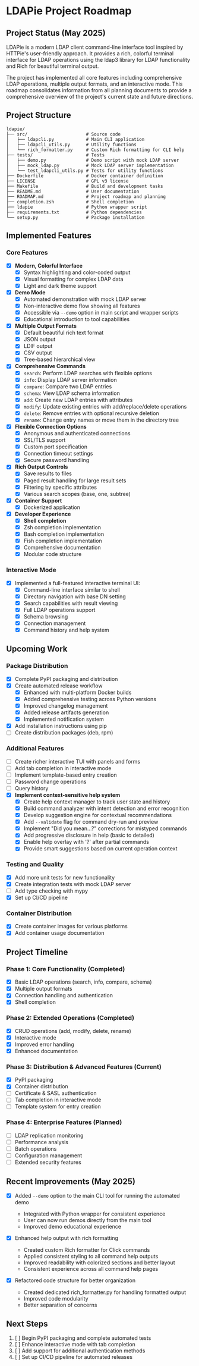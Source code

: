 # LDAPie Project Roadmap

## Project Status (May 2025)

LDAPie is a modern LDAP client command-line interface tool inspired by HTTPie's user-friendly approach. It provides a rich, colorful terminal interface for LDAP operations using the ldap3 library for LDAP functionality and Rich for beautiful terminal output.

The project has implemented all core features including comprehensive LDAP operations, multiple output formats, and an interactive mode. This roadmap consolidates information from all planning documents to provide a comprehensive overview of the project's current state and future directions.

## Project Structure

```text
ldapie/
├── src/                      # Source code
│   ├── ldapcli.py            # Main CLI application
│   ├── ldapcli_utils.py      # Utility functions
│   └── rich_formatter.py     # Custom Rich formatting for CLI help
├── tests/                    # Tests
│   ├── demo.py               # Demo script with mock LDAP server
│   ├── mock_ldap.py          # Mock LDAP server implementation
│   └── test_ldapcli_utils.py # Tests for utility functions
├── Dockerfile                # Docker container definition
├── LICENSE                   # GPL v3 license
├── Makefile                  # Build and development tasks
├── README.md                 # User documentation
├── ROADMAP.md                # Project roadmap and planning
├── completion.zsh            # Shell completion
├── ldapie                    # Python wrapper script
├── requirements.txt          # Python dependencies
└── setup.py                  # Package installation
```

## Implemented Features

### Core Features

- [x] **Modern, Colorful Interface**
  - [x] Syntax highlighting and color-coded output
  - [x] Visual formatting for complex LDAP data
  - [x] Light and dark theme support

- [x] **Demo Mode**
  - [x] Automated demonstration with mock LDAP server
  - [x] Non-interactive demo flow showing all features
  - [x] Accessible via `--demo` option in main script and wrapper scripts
  - [x] Educational introduction to tool capabilities

- [x] **Multiple Output Formats**
  - [x] Default beautiful rich text format
  - [x] JSON output
  - [x] LDIF output
  - [x] CSV output
  - [x] Tree-based hierarchical view

- [x] **Comprehensive Commands**
  - [x] `search`: Perform LDAP searches with flexible options
  - [x] `info`: Display LDAP server information
  - [x] `compare`: Compare two LDAP entries
  - [x] `schema`: View LDAP schema information
  - [x] `add`: Create new LDAP entries with attributes
  - [x] `modify`: Update existing entries with add/replace/delete operations
  - [x] `delete`: Remove entries with optional recursive deletion
  - [x] `rename`: Change entry names or move them in the directory tree

- [x] **Flexible Connection Options**
  - [x] Anonymous and authenticated connections
  - [x] SSL/TLS support
  - [x] Custom port specification
  - [x] Connection timeout settings
  - [x] Secure password handling

- [x] **Rich Output Controls**
  - [x] Save results to files
  - [x] Paged result handling for large result sets
  - [x] Filtering by specific attributes
  - [x] Various search scopes (base, one, subtree)

- [x] **Container Support**
  - [x] Dockerized application

- [x] **Developer Experience**
  - [x] **Shell completion**
  - [x] Zsh completion implementation
  - [x] Bash completion implementation  
  - [x] Fish completion implementation
  - [x] Comprehensive documentation
  - [x] Modular code structure

### Interactive Mode

- [x] Implemented a full-featured interactive terminal UI:
  - [x] Command-line interface similar to shell
  - [x] Directory navigation with base DN setting
  - [x] Search capabilities with result viewing
  - [x] Full LDAP operations support
  - [x] Schema browsing
  - [x] Connection management
  - [x] Command history and help system

## Upcoming Work

### Package Distribution

- [x] Complete PyPI packaging and distribution
- [x] Create automated release workflow
  - [x] Enhanced with multi-platform Docker builds
  - [x] Added comprehensive testing across Python versions
  - [x] Improved changelog management
  - [x] Added release artifacts generation
  - [x] Implemented notification system
- [x] Add installation instructions using pip
- [ ] Create distribution packages (deb, rpm)

### Additional Features

- [ ] Create richer interactive TUI with panels and forms
- [ ] Add tab completion in interactive mode
- [ ] Implement template-based entry creation
- [ ] Password change operations
- [ ] Query history
- [x] **Implement context-sensitive help system**
  - [x] Create help context manager to track user state and history
  - [x] Build command analyzer with intent detection and error recognition
  - [x] Develop suggestion engine for contextual recommendations
  - [x] Add `--validate` flag for command dry-run and preview
  - [x] Implement "Did you mean...?" corrections for mistyped commands
  - [x] Add progressive disclosure in help (basic to detailed)
  - [x] Enable help overlay with '?' after partial commands
  - [x] Provide smart suggestions based on current operation context

### Testing and Quality

- [x] Add more unit tests for new functionality
- [x] Create integration tests with mock LDAP server
- [ ] Add type checking with mypy
- [x] Set up CI/CD pipeline

### Container Distribution

- [x] Create container images for various platforms
- [x] Add container usage documentation

## Project Timeline

### Phase 1: Core Functionality (Completed)

- [x] Basic LDAP operations (search, info, compare, schema)
- [x] Multiple output formats
- [x] Connection handling and authentication
- [x] Shell completion

### Phase 2: Extended Operations (Completed)

- [x] CRUD operations (add, modify, delete, rename)
- [x] Interactive mode
- [x] Improved error handling
- [x] Enhanced documentation

### Phase 3: Distribution & Advanced Features (Current)

- [x] PyPI packaging
- [x] Container distribution
- [ ] Certificate & SASL authentication
- [ ] Tab completion in interactive mode
- [ ] Template system for entry creation

### Phase 4: Enterprise Features (Planned)

- [ ] LDAP replication monitoring
- [ ] Performance analysis
- [ ] Batch operations
- [ ] Configuration management
- [ ] Extended security features

## Recent Improvements (May 2025)

- [x] Added `--demo` option to the main CLI tool for running the automated demo
  - Integrated with Python wrapper for consistent experience
  - User can now run demos directly from the main tool
  - Improved demo educational experience

- [x] Enhanced help output with rich formatting
  - Created custom Rich formatter for Click commands
  - Applied consistent styling to all command help outputs
  - Improved readability with colorized sections and better layout
  - Consistent experience across all command help pages

- [x] Refactored code structure for better organization
  - Created dedicated rich_formatter.py for handling formatted output
  - Improved code modularity
  - Better separation of concerns

## Next Steps

1. [ ] Begin PyPI packaging and complete automated tests
2. [ ] Enhance interactive mode with tab completion
3. [ ] Add support for additional authentication methods
4. [ ] Set up CI/CD pipeline for automated releases

